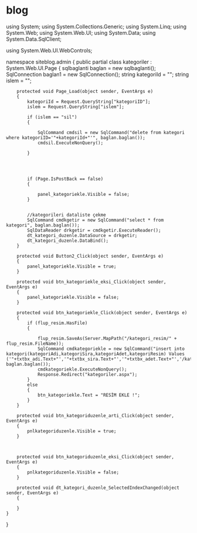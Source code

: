 # blog
using System;
using System.Collections.Generic;
using System.Linq;
using System.Web;
using System.Web.UI;
using System.Data;
using System.Data.SqlClient;

using System.Web.UI.WebControls;

namespace siteblog.admin
{
    public partial class kategoriler : System.Web.UI.Page
    {
        sqlbaglanti baglan = new sqlbaglanti();
        SqlConnection baglan1 = new SqlConnection();
        string kategoriId = "";
        string islem = "";

        protected void Page_Load(object sender, EventArgs e)
        {
            kategoriId = Request.QueryString["kategoriID"];
            islem = Request.QueryString["islem"];

            if (islem == "sil")
            {

                SqlCommand cmdsil = new SqlCommand("delete from kategori where kategoriID='"+kategoriId+"'", baglan.baglan());
                cmdsil.ExecuteNonQuery();

            }




            if (Page.IsPostBack == false)
            {

                panel_kategoriekle.Visible = false;
            }


            //kategorileri dataliste çekme
            SqlCommand cmdkgetir = new SqlCommand("select * from kategori", baglan.baglan());
            SqlDataReader drkgetir = cmdkgetir.ExecuteReader();
            dt_kategori_duzenle.DataSource = drkgetir;
            dt_kategori_duzenle.DataBind();   
        }

        protected void Button2_Click(object sender, EventArgs e)
        {
            panel_kategoriekle.Visible = true;
        }

        protected void btn_kategoriekle_eksi_Click(object sender, EventArgs e)
        {
            panel_kategoriekle.Visible = false;
        }

        protected void btn_kategoriekle_Click(object sender, EventArgs e)
        {
            if (flup_resim.HasFile)
            {

                flup_resim.SaveAs(Server.MapPath("/kategori_resim/" + flup_resim.FileName));
                SqlCommand cmdkategoriekle = new SqlCommand("insert into kategori(kategoriAdi,kategoriSira,kategoriAdet,kategoriResim) Values ('"+txtbx_adi.Text+"','"+txtbx_sira.Text+"','"+txtbx_adet.Text+"','/kategori_resim/"+flup_resim.FileName+"')", baglan.baglan());
                cmdkategoriekle.ExecuteNonQuery();
                Response.Redirect("kategoriler.aspx");
            }
            else
            {
                btn_kategoriekle.Text = "RESİM EKLE !";
            }
        }

        protected void btn_kategoriduzenle_arti_Click(object sender, EventArgs e)
        {
            pnlkategoriduzenle.Visible = true;
        }

    

        protected void btn_kategoriduzenle_eksi_Click(object sender, EventArgs e)
        {
            pnlkategoriduzenle.Visible = false;
        }

        protected void dt_kategori_duzenle_SelectedIndexChanged(object sender, EventArgs e)
        {

        }
    }
}
